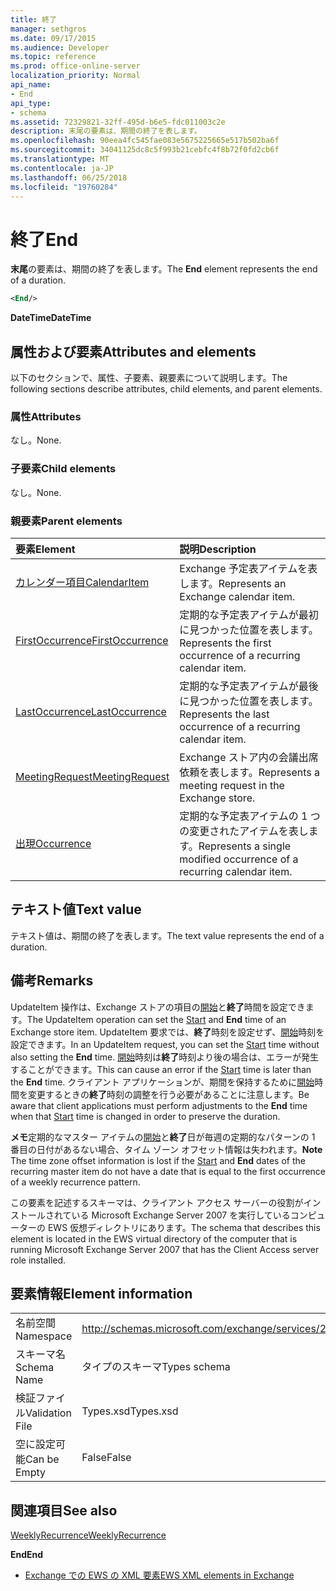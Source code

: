 ```yaml
---
title: 終了
manager: sethgros
ms.date: 09/17/2015
ms.audience: Developer
ms.topic: reference
ms.prod: office-online-server
localization_priority: Normal
api_name:
- End
api_type:
- schema
ms.assetid: 72329821-32ff-495d-b6e5-fdc011003c2e
description: 末尾の要素は、期間の終了を表します。
ms.openlocfilehash: 90eea4fc545fae083e5675225665e517b502ba6f
ms.sourcegitcommit: 34041125dc8c5f993b21cebfc4f8b72f0fd2cb6f
ms.translationtype: MT
ms.contentlocale: ja-JP
ms.lasthandoff: 06/25/2018
ms.locfileid: "19760284"
---
```

# <a name="end"></a><span data-ttu-id="b007c-103">終了</span><span class="sxs-lookup"><span data-stu-id="b007c-103">End</span></span>

<span data-ttu-id="b007c-104">**末尾**の要素は、期間の終了を表します。</span><span class="sxs-lookup"><span data-stu-id="b007c-104">The **End** element represents the end of a duration.</span></span> 
  
```xml
<End/>
```

 <span data-ttu-id="b007c-105">**DateTime**</span><span class="sxs-lookup"><span data-stu-id="b007c-105">**DateTime**</span></span>
## <a name="attributes-and-elements"></a><span data-ttu-id="b007c-106">属性および要素</span><span class="sxs-lookup"><span data-stu-id="b007c-106">Attributes and elements</span></span>

<span data-ttu-id="b007c-107">以下のセクションで、属性、子要素、親要素について説明します。</span><span class="sxs-lookup"><span data-stu-id="b007c-107">The following sections describe attributes, child elements, and parent elements.</span></span>
  
### <a name="attributes"></a><span data-ttu-id="b007c-108">属性</span><span class="sxs-lookup"><span data-stu-id="b007c-108">Attributes</span></span>

<span data-ttu-id="b007c-109">なし。</span><span class="sxs-lookup"><span data-stu-id="b007c-109">None.</span></span>
  
### <a name="child-elements"></a><span data-ttu-id="b007c-110">子要素</span><span class="sxs-lookup"><span data-stu-id="b007c-110">Child elements</span></span>

<span data-ttu-id="b007c-111">なし。</span><span class="sxs-lookup"><span data-stu-id="b007c-111">None.</span></span>
  
### <a name="parent-elements"></a><span data-ttu-id="b007c-112">親要素</span><span class="sxs-lookup"><span data-stu-id="b007c-112">Parent elements</span></span>

|<span data-ttu-id="b007c-113">**要素**</span><span class="sxs-lookup"><span data-stu-id="b007c-113">**Element**</span></span>|<span data-ttu-id="b007c-114">**説明**</span><span class="sxs-lookup"><span data-stu-id="b007c-114">**Description**</span></span>|
|:-----|:-----|
|[<span data-ttu-id="b007c-115">カレンダー項目</span><span class="sxs-lookup"><span data-stu-id="b007c-115">CalendarItem</span></span>](calendaritem.md) <br/> |<span data-ttu-id="b007c-116">Exchange 予定表アイテムを表します。</span><span class="sxs-lookup"><span data-stu-id="b007c-116">Represents an Exchange calendar item.</span></span>  <br/> |
|[<span data-ttu-id="b007c-117">FirstOccurrence</span><span class="sxs-lookup"><span data-stu-id="b007c-117">FirstOccurrence</span></span>](firstoccurrence.md) <br/> |<span data-ttu-id="b007c-118">定期的な予定表アイテムが最初に見つかった位置を表します。</span><span class="sxs-lookup"><span data-stu-id="b007c-118">Represents the first occurrence of a recurring calendar item.</span></span>  <br/> |
|[<span data-ttu-id="b007c-119">LastOccurrence</span><span class="sxs-lookup"><span data-stu-id="b007c-119">LastOccurrence</span></span>](lastoccurrence.md) <br/> |<span data-ttu-id="b007c-120">定期的な予定表アイテムが最後に見つかった位置を表します。</span><span class="sxs-lookup"><span data-stu-id="b007c-120">Represents the last occurrence of a recurring calendar item.</span></span>  <br/> |
|[<span data-ttu-id="b007c-121">MeetingRequest</span><span class="sxs-lookup"><span data-stu-id="b007c-121">MeetingRequest</span></span>](meetingrequest.md) <br/> |<span data-ttu-id="b007c-122">Exchange ストア内の会議出席依頼を表します。</span><span class="sxs-lookup"><span data-stu-id="b007c-122">Represents a meeting request in the Exchange store.</span></span>  <br/> |
|[<span data-ttu-id="b007c-123">出現</span><span class="sxs-lookup"><span data-stu-id="b007c-123">Occurrence</span></span>](occurrence.md) <br/> |<span data-ttu-id="b007c-124">定期的な予定表アイテムの 1 つの変更されたアイテムを表します。</span><span class="sxs-lookup"><span data-stu-id="b007c-124">Represents a single modified occurrence of a recurring calendar item.</span></span>  <br/> |
   
## <a name="text-value"></a><span data-ttu-id="b007c-125">テキスト値</span><span class="sxs-lookup"><span data-stu-id="b007c-125">Text value</span></span>

<span data-ttu-id="b007c-126">テキスト値は、期間の終了を表します。</span><span class="sxs-lookup"><span data-stu-id="b007c-126">The text value represents the end of a duration.</span></span>
  
## <a name="remarks"></a><span data-ttu-id="b007c-127">備考</span><span class="sxs-lookup"><span data-stu-id="b007c-127">Remarks</span></span>

<span data-ttu-id="b007c-128">UpdateItem 操作は、Exchange ストアの項目の[開始](start.md)と**終了**時間を設定できます。</span><span class="sxs-lookup"><span data-stu-id="b007c-128">The UpdateItem operation can set the [Start](start.md) and **End** time of an Exchange store item.</span></span> <span data-ttu-id="b007c-129">UpdateItem 要求では、**終了**時刻を設定せず、[開始](start.md)時刻を設定できます。</span><span class="sxs-lookup"><span data-stu-id="b007c-129">In an UpdateItem request, you can set the [Start](start.md) time without also setting the **End** time.</span></span> <span data-ttu-id="b007c-130">[開始](start.md)時刻は**終了**時刻より後の場合は、エラーが発生することができます。</span><span class="sxs-lookup"><span data-stu-id="b007c-130">This can cause an error if the [Start](start.md) time is later than the **End** time.</span></span> <span data-ttu-id="b007c-131">クライアント アプリケーションが、期間を保持するために[開始](start.md)時間を変更するときの**終了**時刻の調整を行う必要があることに注意します。</span><span class="sxs-lookup"><span data-stu-id="b007c-131">Be aware that client applications must perform adjustments to the **End** time when that [Start](start.md) time is changed in order to preserve the duration.</span></span> 
  
 <span data-ttu-id="b007c-132">**メモ**定期的なマスター アイテムの[開始](start.md)と**終了**日が毎週の定期的なパターンの 1 番目の日付があるない場合、タイム ゾーン オフセット情報は失われます。</span><span class="sxs-lookup"><span data-stu-id="b007c-132">**Note** The time zone offset information is lost if the [Start](start.md) and **End** dates of the recurring master item do not have a date that is equal to the first occurrence of a weekly recurrence pattern.</span></span> 
  
<span data-ttu-id="b007c-133">この要素を記述するスキーマは、クライアント アクセス サーバーの役割がインストールされている Microsoft Exchange Server 2007 を実行しているコンピューターの EWS 仮想ディレクトリにあります。</span><span class="sxs-lookup"><span data-stu-id="b007c-133">The schema that describes this element is located in the EWS virtual directory of the computer that is running Microsoft Exchange Server 2007 that has the Client Access server role installed.</span></span>
  
## <a name="element-information"></a><span data-ttu-id="b007c-134">要素情報</span><span class="sxs-lookup"><span data-stu-id="b007c-134">Element information</span></span>

|||
|:-----|:-----|
|<span data-ttu-id="b007c-135">名前空間</span><span class="sxs-lookup"><span data-stu-id="b007c-135">Namespace</span></span>  <br/> |http://schemas.microsoft.com/exchange/services/2006/types  <br/> |
|<span data-ttu-id="b007c-136">スキーマ名</span><span class="sxs-lookup"><span data-stu-id="b007c-136">Schema Name</span></span>  <br/> |<span data-ttu-id="b007c-137">タイプのスキーマ</span><span class="sxs-lookup"><span data-stu-id="b007c-137">Types schema</span></span>  <br/> |
|<span data-ttu-id="b007c-138">検証ファイル</span><span class="sxs-lookup"><span data-stu-id="b007c-138">Validation File</span></span>  <br/> |<span data-ttu-id="b007c-139">Types.xsd</span><span class="sxs-lookup"><span data-stu-id="b007c-139">Types.xsd</span></span>  <br/> |
|<span data-ttu-id="b007c-140">空に設定可能</span><span class="sxs-lookup"><span data-stu-id="b007c-140">Can be Empty</span></span>  <br/> |<span data-ttu-id="b007c-141">False</span><span class="sxs-lookup"><span data-stu-id="b007c-141">False</span></span>  <br/> |
   
## <a name="see-also"></a><span data-ttu-id="b007c-142">関連項目</span><span class="sxs-lookup"><span data-stu-id="b007c-142">See also</span></span>



[<span data-ttu-id="b007c-143">WeeklyRecurrence</span><span class="sxs-lookup"><span data-stu-id="b007c-143">WeeklyRecurrence</span></span>](weeklyrecurrence.md)
  
 <span data-ttu-id="b007c-144">**End**</span><span class="sxs-lookup"><span data-stu-id="b007c-144">**End**</span></span>


- [<span data-ttu-id="b007c-145">Exchange での EWS の XML 要素</span><span class="sxs-lookup"><span data-stu-id="b007c-145">EWS XML elements in Exchange</span></span>](ews-xml-elements-in-exchange.md)

